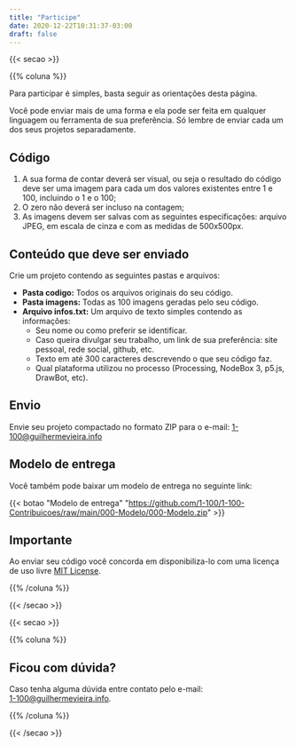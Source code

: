 ```yaml
---
title: "Participe"
date: 2020-12-22T10:31:37-03:00
draft: false
---
```


{{< secao >}}

{{% coluna %}}

Para participar é simples, basta seguir as orientações desta página.

Você pode enviar mais de uma forma e ela pode ser feita em qualquer linguagem ou ferramenta de sua preferência. Só lembre de enviar cada um dos seus projetos separadamente.

## Código

1. A sua forma de contar deverá ser visual, ou seja o resultado do código deve ser uma imagem para cada um dos valores existentes entre 1 e 100, incluindo o 1 e o 100;
2. O zero não deverá ser incluso na contagem;
3. As imagens devem ser salvas com as seguintes especificações: arquivo JPEG, em escala de cinza e com as medidas de 500x500px.

## Conteúdo que deve ser enviado

Crie um projeto contendo as seguintes pastas e arquivos:

- **Pasta codigo:** Todos os arquivos originais do seu código.
- **Pasta imagens:** Todas as 100 imagens geradas pelo seu código.
- **Arquivo infos.txt:** Um arquivo de texto simples contendo as informações:
  - Seu nome ou como preferir se identificar.
  - Caso queira divulgar seu trabalho, um link de sua preferência: site pessoal, rede social, github, etc.
  - Texto em até 300 caracteres descrevendo o que seu código faz.
  - Qual plataforma utilizou no processo (Processing, NodeBox 3, p5.js, DrawBot, etc).

## Envio

Envie seu projeto compactado no formato ZIP para o e-mail:
1-100@guilhermevieira.info

## Modelo de entrega

Você também pode baixar um modelo de entrega no seguinte link:

{{< botao "Modelo de entrega" "https://github.com/1-100/1-100-Contribuicoes/raw/main/000-Modelo/000-Modelo.zip" >}}

## Importante

Ao enviar seu código você concorda em disponibiliza-lo com uma licença de uso livre [MIT License](https://github.com/1-100/1-100-Site/blob/main/LICENSE).

{{% /coluna %}}

{{< /secao >}}


{{< secao >}}

{{% coluna %}}

## Ficou com dúvida?

Caso tenha alguma dúvida entre contato pelo e-mail:<br> 1-100@guilhermevieira.info.

{{% /coluna %}}

{{< /secao >}}

